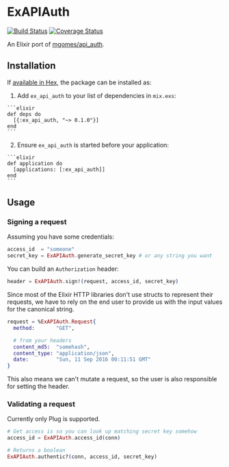 # ExAPIAuth
[![Build Status](https://travis-ci.org/mlarraz/ex_api_auth.svg?branch=master)](https://travis-ci.org/mlarraz/ex_api_auth)
[![Coverage Status](https://coveralls.io/repos/github/mlarraz/ex_api_auth/badge.svg?branch=master)](https://coveralls.io/github/mlarraz/ex_api_auth?branch=master)

An Elixir port of [mgomes/api_auth](https://github.com/mgomes/api_auth).

## Installation

If [available in Hex](https://hex.pm/docs/publish), the package can be installed as:

  1. Add `ex_api_auth` to your list of dependencies in `mix.exs`:

    ```elixir
    def deps do
      [{:ex_api_auth, "~> 0.1.0"}]
    end
    ```

  2. Ensure `ex_api_auth` is started before your application:

    ```elixir
    def application do
      [applications: [:ex_api_auth]]
    end
    ```

## Usage

### Signing a request

Assuming you have some credentials:
```elixir
access_id  = "someone"
secret_key = ExAPIAuth.generate_secret_key # or any string you want
```

You can build an `Authorization` header:
```elixir
header = ExAPIAuth.sign!(request, access_id, secret_key)
```

Since most of the Elixir HTTP libraries don't use structs to represent their requests,
we have to rely on the end user to provide us with the input values for the canonical string.

```elixir
request = %ExAPIAuth.Request{
  method:       "GET",

  # from your headers
  content_md5:  "somehash",
  content_type: "application/json",
  date:         "Sun, 11 Sep 2016 00:11:51 GMT"
}
```

This also means we can't mutate a request, so the user is also responsible for setting the header.

### Validating a request

Currently only Plug is supported. 
```elixir
# Get access is so you can look up matching secret key somehow
access_id = ExAPIAuth.access_id(conn)

# Returns a boolean
ExAPIAuth.authentic?(conn, access_id, secret_key)
```
